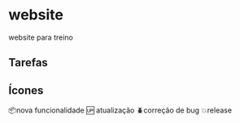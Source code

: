 # website
website para treino

## Tarefas 


## Ícones 

:package:nova funcionalidade
:up: atualização
:beetle:correção de bug
:boom:release

